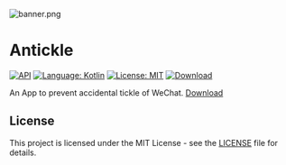 ![banner.png](https://i.loli.net/2020/08/05/t1EocR3QeXk2Ag5.png)

# Antickle

[![API](https://img.shields.io/badge/API-21%2B-brightgreen.svg?style=flat)](https://android-arsenal.com/api?level=21)
[![Language: Kotlin](https://img.shields.io/github/languages/top/hackerwgf/Antickle.svg)](https://github.com/hackerwgf/Antickle/search?l=kotlin)
[![License: MIT](https://img.shields.io/github/license/hackerwgf/Antickle)](https://github.com/hackerwgf/Antickle/blob/master/LICENSE)
[![Download](https://img.shields.io/badge/Download-0.1.0-blue.svg?style=flat)](https://www.coolapk.com/apk/271122)

An App to prevent accidental tickle of WeChat. [Download](https://www.coolapk.com/apk/271122)

License
-------

This project is licensed under the MIT License - see the [LICENSE](LICENSE) file for details.
